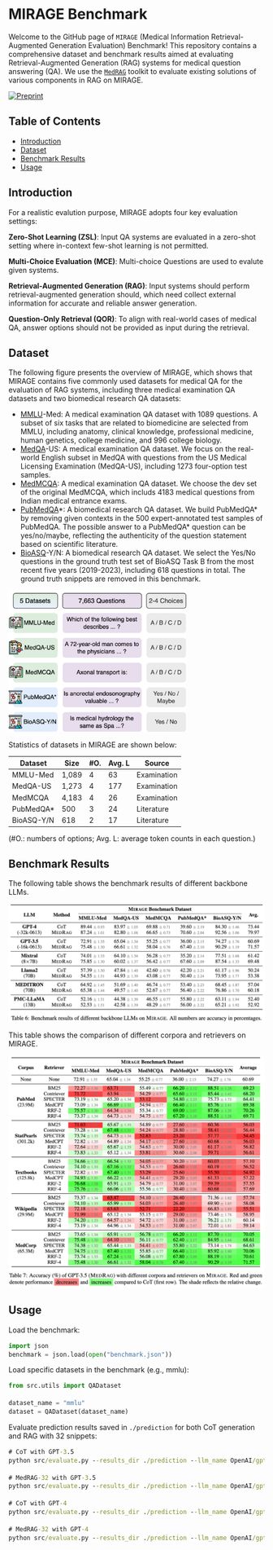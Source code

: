 # MIRAGE Benchmark

Welcome to the GitHub page of `MIRAGE` (Medical Information Retrieval-Augmented Generation Evaluation) Benchmark! This repository contains a comprehensive dataset and benchmark results aimed at evaluating Retrieval-Augmented Generation (RAG) systems for medical question answering (QA). We use the [`MedRAG`](https://github.com/Teddy-XiongGZ/MedRAG) toolkit to evaluate existing solutions of various components in RAG on MIRAGE.

[![Preprint](https://img.shields.io/badge/preprint-available-brightgreen)]()

## Table of Contents

- [Introduction](#introduction)
- [Dataset](#dataset)
- [Benchmark Results](#benchmark-results)
- [Usage](#usage)

## Introduction

For a realistic evalution purpose, MIRAGE adopts four key evaluation settings:

**Zero-Shot Learning (ZSL)**: Input QA systems are evaluated in a zero-shot setting where in-context few-shot learning is not permitted.

**Multi-Choice Evaluation (MCE)**: Multi-choice Questions are used to evalute given systems. 

**Retrieval-Augmented Generation (RAG)**: Input systems should perform retrieval-augmented generation should, which need collect external information for accurate and reliable answer generation.

**Question-Only Retrieval (QOR)**: To align with real-world cases of medical QA, answer options should not be provided as input during the retrieval.

## Dataset

The following figure presents the overview of MIRAGE, which shows that MIRAGE contains five commonly used datasets for medical QA for the evaluation of RAG systems, including three medical examination QA datasets and two biomedical research QA datasets:

- [MMLU](https://github.com/hendrycks/test)-Med: A medical examination QA dataset with 1089 questions. A subset of six tasks that are related to biomedicine are selected from MMLU, including anatomy, clinical knowledge, professional medicine, human genetics, college medicine, and 996
college biology. 
- [MedQA](https://github.com/jind11/MedQA)-US: A medical examination QA dataset. We focus on the real-world English subset in MedQA with questions from the US Medical Licensing Examination (MedQA-US), including 1273 four-option test samples.
- [MedMCQA](https://medmcqa.github.io/): A medical examination QA dataset. We choose the dev set of the original MedMCQA, which includs 4183 medical questions from Indian medical entrance exams.
- [PubMedQA](https://pubmedqa.github.io/)\*: A biomedical research QA dataset. We build PubMedQA\* by removing given contexts in the 500 expert-annotated test samples of PubMedQA. The possible answer to a PubMedQA* question can be yes/no/maybe, reflecting the authenticity of the question statement based on scientific literature.
- [BioASQ](http://bioasq.org/)-Y/N: A biomedical research QA dataset. We select the Yes/No questions in the ground truth test set of BioASQ Task B from the most recent five years (2019-2023), including 618 questions in total. The ground truth snippets are removed in this benchmark.

<!-- ![Alt text](figs/MIRAGE.png) -->

<img src="figs/MIRAGE.png" alt="Alt text" width="350"/>

Statistics of datasets in MIRAGE are shown below:

| Dataset     | Size | #O. | Avg. L | Source      |
|-------------|------|-----|--------|-------------|
| MMLU-Med    | 1,089| 4   | 63     | Examination |
| MedQA-US    | 1,273| 4   | 177    | Examination |
| MedMCQA     | 4,183| 4   | 26     | Examination |
| PubMedQA*   | 500  | 3   | 24     | Literature  |
| BioASQ-Y/N  | 618  | 2   | 17     | Literature  |

(\#O.: numbers of options; Avg. L: average token counts in each question.)

## Benchmark Results

The following table shows the benchmark results of different backbone LLMs.

<img src="figs/result_llm.png" alt="Alt text" width="650"/>
<!-- ![Alt text](figs/result_llm.png) -->

This table shows the comparison of different corpora and retrievers on MIRAGE.

<img src="figs/result_corpus_retriever.png" alt="Alt text" width="650"/>
<!-- ![Alt text](figs/result_corpus_retriever.png) -->

## Usage

Load the benchmark:
```python
import json
benchmark = json.load(open("benchmark.json"))
```

Load specific datasets in the benchmark (e.g., mmlu):
```python
from src.utils import QADataset

dataset_name = "mmlu"
dataset = QADataset(dataset_name)
```

Evaluate prediction results saved in `./prediction` for both CoT generation and RAG with 32 snippets:
```cmd
# CoT with GPT-3.5
python src/evaluate.py --results_dir ./prediction --llm_name OpenAI/gpt-35-turbo-16k

# MedRAG-32 with GPT-3.5
python src/evaluate.py --results_dir ./prediction --llm_name OpenAI/gpt-35-turbo-16k --rag --k 32

# CoT with GPT-4
python src/evaluate.py --results_dir ./prediction --llm_name OpenAI/gpt-4-32k

# MedRAG-32 with GPT-4
python src/evaluate.py --results_dir ./prediction --llm_name OpenAI/gpt-4-32k --rag --k 32
```